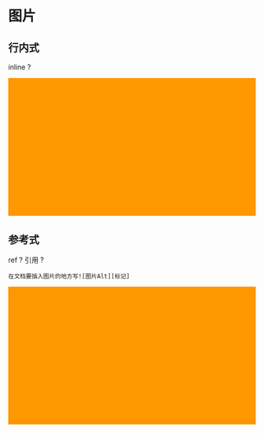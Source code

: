 # 图片

## 行内式

inline ?

![示例图片](/markdown/img/14_landscape.jpg)

## 参考式

ref ?
引用 ?

```在文档要插入图片的地方写![图片Alt][标记]```

![图片][14]

[14]: /markdown/img/14_landscape.jpg